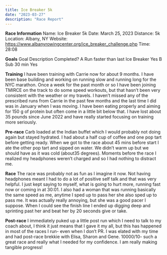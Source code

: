 ```yaml
---
title: Ice Breaker 5k
date: "2023-03-27"
description: "Race Report"
---
```



**Race Information**
Name: Ice Breaker 5k
Date: March 25, 2023
Distance: 5k
Location: Albany, NY
Website: https://www.albanyrowingcenter.org/ice_breaker_challenge.php
Time: 28:08


**Goals**
Goal	Description	Completed?
A	Run faster than last Ice Breaker	Yes
B	Sub 30 min	Yes


**Training**
I have been training with Carrie now for about 9 months. I have been base building and working on running slow and running long for the NYC marathon. Once a week for the past month or so I have been joining TMIRCE on the track to do some speed workouts, but that hasn’t been very consistent with the weather or my travels. I haven’t missed any of the prescribed runs from Carrie in the past few months and the last time I did was in January when I was moving. I have been eating properly and aiming for 150 g of protein but often come in a little bit below that. I have lost about 35 pounds since June 2022 and have really started focusing on training more seriously. 

**Pre-race**
Carb loaded at the Indian buffet which I would probably not doing again but stayed hydrated. I had about a half cup of coffee and one pop tart before getting ready. When we got to the race about 45 mins before start I ate the other pop tart and sipped on water. We didn’t warm up but we should have as it was cold (about35 degrees). Moments before the race I realized my headphones weren’t charged and so I had nothing to distract me. 

**Race**
The race was probably not as fun as I imagine it now. Not having headphones meant I had to do a lot of positive self talk and that was very helpful. I just kept saying to myself, what is going to hurt more, running fast now or coming in at 30:01. I also had a woman that was running basically the same speed as me, anytime I sped up to pass her she also sped up to pass me. It was actually really annoying, but she was a good pacer I suppose. When I could see the finish line I ended up digging deep and sprinting past her and beat her by 20 seconds give or take. 

**Post-race**
I immediately puked up a little post run which I need to talk to my coach about, I think it just means that I gave it my all, but this has happened in most of the races I run- even when I don’t PR. I was elated with my time and had post-race brekkie with Elisa, Sharon and Gene. 10000/10- such a great race and really what I needed for my confidence. I am really making tangible progress! 
